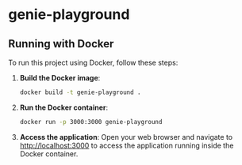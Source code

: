 # genie-playground

## Running with Docker

To run this project using Docker, follow these steps:

1. **Build the Docker image**:
   ```sh
   docker build -t genie-playground .
   ```

2. **Run the Docker container**:
   ```sh
   docker run -p 3000:3000 genie-playground
   ```

3. **Access the application**:
   Open your web browser and navigate to [http://localhost:3000](http://localhost:3000) to access the application running inside the Docker container.
